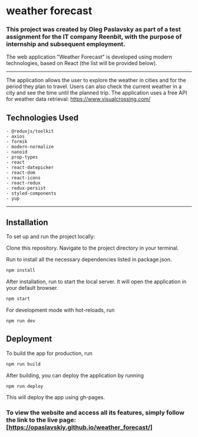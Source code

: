 # weather forecast

### This project was created by Oleg Paslavsky as part of a test assignment for the IT company Reenbit, with the purpose of internship and subsequent employment.

The web application "Weather Forecast" is developed using modern technologies, based on React (the list will be provided below).

---

The application allows the user to explore the weather in cities and for the period they plan to travel. Users can also check the current weather in a city and see the time until the planned trip. The application uses a free API for weather data retrieval: https://www.visualcrossing.com/

## Technologies Used

    - @reduxjs/toolkit
    - axios
    - formik
    - modern-normalize
    - nanoid
    - prop-types
    - react
    - react-datepicker
    - react-dom
    - react-icons
    - react-redux
    - redux-persist
    - styled-components
    - yup

---

## Installation

To set up and run the project locally:

Clone this repository. Navigate to the project directory in your terminal.

Run to install all the necessary dependencies listed in package.json.

```bash
npm install
```

After installation, run to start the local server. It will open the application in your default browser.

```bash
npm start
```

For development mode with hot-reloads, run

```dev
npm run dev
```

## Deployment

To build the app for production, run

```bash
npm run build
```

After building, you can deploy the application by running

```bash
npm run deploy
```

This will deploy the app using gh-pages.

### To view the website and access all its features, simply follow the link to the live page: [https://opaslavskiy.github.io/weather_forecast/]
